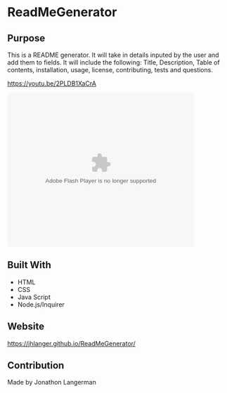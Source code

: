 # ReadMeGenerator

## Purpose
This is a README generator. It will take in details inputed by the user and add them to fields. It will include the following: Title, Description, Table of contents, installation, usage, license, contributing, tests and questions. 

https://youtu.be/2PLDB1XaCrA 

<object width="425" height="350">
  <param name="movie" value="https://youtu.be/2PLDB1XaCrA" />
  <param name="wmode" value="transparent" />
  <embed src="https://youtu.be/2PLDB1XaCrA"
         type="application/x-shockwave-flash"
         wmode="transparent" width="425" height="350" />
</object>



## Built With
* HTML
* CSS
* Java Script
* Node.js/Inquirer 

## Website
https://jhlanger.github.io/ReadMeGenerator/

## Contribution
Made by Jonathon Langerman